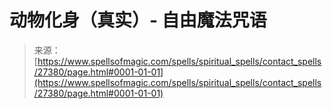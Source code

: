 <!--yml

category: 未分类

日期：2024年6月12日 19:16:20

-->

# 动物化身（真实）- 自由魔法咒语

> 来源：[https://www.spellsofmagic.com/spells/spiritual_spells/contact_spells/27380/page.html#0001-01-01](https://www.spellsofmagic.com/spells/spiritual_spells/contact_spells/27380/page.html#0001-01-01)
